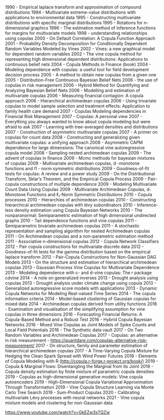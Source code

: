 1990 - Empirical laplace transform and approximation of compound distributions
1994 - Multivariate extreme-value distributions with applications to environmental data
1995 - Constructing multivariate distributions with specific marginal distributions
1995 - Rotations for n-dimensional graphics
1996 - The estimation method of inference functions for margins for multivariate models
1998 - understanding relationships using copulas
2000 - On Default Correlation: A Copula Function Approach
2001 - Probability Density Decomposition for Conditionally Dependent Random Variables Modeled by Vines
2002 - Vines: a new graphical model for dependent random variables
2002 - The vine copula method for representing high dimensional dependent distributions: Applications to continuous belief nets
2004 - Copula Methods in Finance (book)
2004 - Modeling dependence with copulas: a useful tool for field development decision process
2005 - A method to obtain new copulas from a given one
2005 - Distribution-Free Continuous Bayesian Belief Nets
2006 - the use of copulas in risk management
2006 - Hybrid Method for Quantifying and Analyzing Bayesian Belief Nets
2006 - Modelling and estimation of multivariate copulas
2006 - Measuring financial contagion: A copula approach
2006 - Hierarchical archimedean copulas
2006 - Using trivariate copulas to model sample selection and treatment effects: Application to family health care demand
2007 - Copulas Modeling dependencies in Financial Risk Management
2007 - Copulas: A personal view
2007 - Everything you always wanted to know about copula modeling but were afraid to ask
2007 - Learning with tree-averaged densities and distributions
2007 - Construction of asymmetric multivariate copulas
2007 - A primer on copulas for count data
2008 - Constructing and generalizing given multivariate copulas: a unifying approach
2008 - Asymmetric CAPM dependence for large dimensions: The canonical vine autoregressive copula model
2008 - Sampling nested archimedean copulas
2009 - The advent of copulas in finance
2009 - Mcmc methods for bayesian mixtures of copulas
2009 - Multivariate archimedean copulas, d -monotone functions and l1 - norm symmetric distributions
2009 - Goodness-of-fit tests for copulas: A review and a power study
2009 - On the Distributional Transform, Sklar’s Theorem, and the Empirical Copula Process
2009 - Pair-copula constructions of multiple dependence
2009 - Modeling Multivariate Count Data Using Copulas
2009 - Multivariate Archimedean Copulas, d-Monotone Functions and ℓ₁-Norm Symmetric Distributions
2010 - Copula processes
2010 - Hierarchies of archimedean copulas
2010 - Constructing hierarchical archimedean copulas with lévy subordinators
2010 - Inference-less density estimation using Copula Bayesian Networks
2010 - The nonparanormal: Semiparametric estimation of high dimensional undirected graphs
2010 - Tail dependence functions and vine copulas
2011 - Semiparametric bivariate archimedean copulas
2011 - A stochastic representation and sampling algorithm for nested Archimedean copulas
2011 - On Archimedean copulas and a non-parametric estimation method
2011 - Associative n-dimensional copulas
2012 - Copula Network Classifiers
2012 - Pair copula constructions for multivariate discrete data
2012 - Goodness-of-fit tests for the gamma distribution based on the empirical laplace transform
2012 - Pair-Copula Constructions for Non-Gaussian DAG Models
2013 - On the structure and estimation of hierarchical archimedean copulas
2013 - Gaussian Process Vine Copulas for Multivariate Dependence
2013 - Modeling dependence with c- and d-vine copulas: The r package cdvine
2014 - A note on generalized inverses
2013 - Drought analysis using copulas
2013 - Drought analysis under climate change using copula
2013 - Generalized autoregressive score models with applications
2013 - Dynamic Copula Networks for Modeling Real-valued Time Series
2014 - The copula information criteria
2014 - Model-based clustering of Gaussian copulas for mixed data
2014 - Archimedean copulas derived from utility functions
2016 - Examination and visualisation of the simplifying assumption for vine copulas in three dimensions
2016 - Forecasting Financial Returns: A Copula-Based Method and a Robust Test
2016 - Hybrid Copula Bayesian Networks
2016 - Mixed Vine Copulas as Joint Models of Spike Counts and Local Field Potentials
2016 - The Synthetic data vault
2017 - On Two Random Variables and Archimedean Copulas
2017 - Copulas: an alternative in risk measurement - https://quantdare.com/copulas-alternative-risk-measurement/
2017 - On structure, family and parameter estimation of hierarchical archimedean copulas
2017 - A Time-Varying Copula Mixture for Hedging the Clean Spark Spread with Wind Power Futures
2018 - Elements of Copula Modeling with R (http://copula.r-forge.r-project.org/book/)
2019 - Copula & Marginal Flows: Disentangling the Marginal from its Joint
2019 - Copula density estimation by finite mixture of parametric copula densities
2019 - Copulas as high-dimensional generative models: Vine copula autoencoders
2019 - High-Dimensional Copula Variational Approximation Through Transformation
2019 - Vine Copula Structure Learning via Monte Carlo Tree Search
2019 - Sum-Product Copulas
2020 - Calibrating multivariate Lévy processes with neural networks
2021 - Vine copula mixture models and clustering for non-Gaussian data

https://www.youtube.com/watch?v=GkEZw3xTQZw